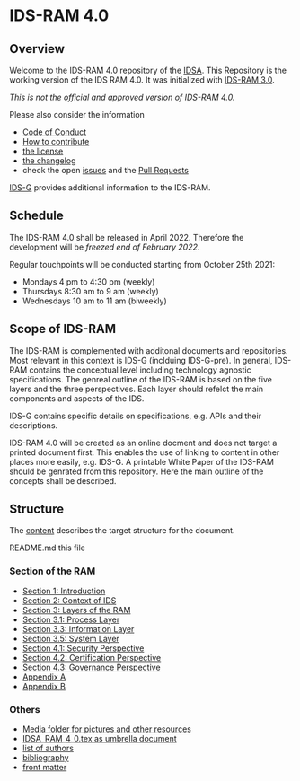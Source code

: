 # IDS-RAM 4.0
 
## Overview 

Welcome to the IDS-RAM 4.0 repository of the [IDSA](../../../idsa). This Repository is the working version of the IDS RAM 4.0. It was initialized with [IDS-RAM 3.0](https://internationaldataspaces.org/download/16630/). 

*This is not the official and approved version of IDS-RAM 4.0.*

Please also consider the information 
- [Code of Conduct](./CODE_OF_CONDUCT.md)
- [How to contribute](./CONTRIBUTING.md)
- [the license](./LICENSE.md)
- [the changelog](./CHANGELOG.md)
- check the open [issues](https://github.com/International-Data-Spaces-Association/IDS-RAM_4_0/issues) and the [Pull Requests](https://github.com/International-Data-Spaces-Association/IDS-RAM_4_0/pulls)

[IDS-G](https://github.com/International-Data-Spaces-Association/IDS-G) provides additional information to the IDS-RAM. 
 
## Schedule
The IDS-RAM 4.0 shall be released in April 2022. Therefore the development will be *freezed end of February 2022*.

Regular touchpoints will be conducted starting from October 25th 2021:
- Mondays 4 pm to 4:30 pm (weekly)
- Thursdays 8:30 am to 9 am (weekly)
- Wednesdays 10 am to 11 am (biweekly)

## Scope of IDS-RAM

The IDS-RAM is complemented with additonal documents and repositories. Most relevant in this context is IDS-G (inclduing IDS-G-pre). 
In general, IDS-RAM contains the conceptual level including technology agnostic specifications. 
The genreal outline of the IDS-RAM is based on the five layers and the three perspectives. Each
layer should refelct the main components and aspects of the IDS. 

IDS-G contains specific details on specifications, e.g. APIs and their descriptions. 

IDS-RAM 4.0 will be created as an online docment and does not target a printed document first. This enables the use
of linking to content in other places more easily, e.g. IDS-G. A printable White Paper of the IDS-RAM should be genrated
from this repository. Here the main outline of the concepts shall be described. 


## Structure

The [content](./content.md) describes the target structure for the document. 

README.md this file

### Section of the RAM
- [Section 1: Introduction](./section1_introduction.tex)
- [Section 2: Context of IDS](./section2_context_of_ids.tex)
- [Section 3: Layers of the RAM ](./section3_layers_of_RAM.tex)
- [Section 3.1: Process Layer](./section3_1_process_layer.tex)
- [Section 3.3: Information Layer](./section3_3_information_layer.tex)
- [Section 3.5: System Layer](./section3_5_system_layer.tex)
- [Section 4.1: Security Perspective](./section4_1_security_perspective.tex)
- [Section 4.2: Certification Perspective](./section4_2_certification_perspective.tex)
- [Section 4.3: Governance Perspective](./section4_3_governance_perspective.tex)
- [Appendix A](./appendix_a_glossary.tex)
- [Appendix B](./appendix_b_profiles.tex)


### Others
- [ Media folder for pictures and other resources](./media)
- [IDSA_RAM_4_0.tex as umbrella document](./IDSA_RAM_4_0.tex)
- [list of authors](./authors_contritbutors.tex)
- [bibliography](./bibliography.bib)
- [front matter](./editor_contributing_projects.tex)




 

